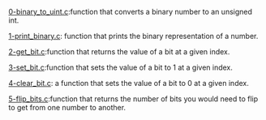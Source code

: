 [0-binary_to_uint.c](./0-binary_to_uint.c):function that converts a binary number to an unsigned int.

[1-print_binary.c](./1-print_binary.c): function that prints the binary representation of a number.

[2-get_bit.c](./2-get_bit.c):function that returns the value of a bit at a given index.

[3-set_bit.c](./3-set_bit.c):function that sets the value of a bit to 1 at a given index.

[4-clear_bit.c](./4-clear_bit.c): a function that sets the value of a bit to 0 at a given index.

[5-flip_bits.c](./5-flip_bits.c):function that returns the number of bits you would need to flip to get from one number to another.
